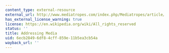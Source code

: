 ```yaml
---
content_type: external-resource
external_url: http://www.mediatropes.com/index.php/Mediatropes/article/view/1771/1482
has_external_license_warning: true
license: https://en.wikipedia.org/wiki/All_rights_reserved
status: ''
title: Addressing Media
uid: 6ecb2849-6df8-4cff-859e-11b5ea3cb54a
wayback_url: ''
---
```

